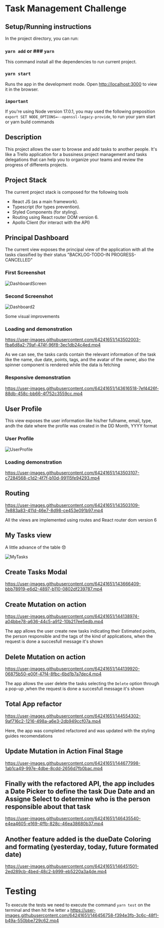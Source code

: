 # Task Management Challenge

## Setup/Running instructions

In the project directory, you can run:

### `yarn add` or ### `yarn`

This command install all the dependencies to run current project.

### `yarn start`

Runs the app in the development mode. Open
[http://localhost:3000](http://localhost:3000) to view it in the browser.

### `important`

If you're using Node version 17.0.1, you may used the following preposition
`export SET NODE_OPTIONS=--openssl-legacy-provide`, to run your yarn start or
yarn build commands

## Description

This project allows the user to browse and add tasks to another people. It's
like a Trello application for a bussiness project management and tasks
delegations that can help you to organize your teams and review the progress of
differents projects.

## Project Stack

The current project stack is composed for the following tools

- React JS (as a main framework).
- Typescript (for types prevention).
- Styled Components (for styling).
- Routing using React router DOM version 6.
- Apollo Client (for interact with the API)

## Principal Dashboard

The current view exposes the principal view of the application with all the
tasks classified by their status "BACKLOG-TODO-IN PROGRESS-CANCELLED"

### First Screenshot

![DashboardScreen](https://user-images.githubusercontent.com/64241651/143501791-68dd217d-741a-44b5-b54c-4c7e5724f649.jpg)

### Second Screenshot

![Dashboard2](https://user-images.githubusercontent.com/64241651/143602732-8c80c675-72fe-491a-bcdf-cd254aa2edeb.png)

Some visual improvements

### Loading and demonstration

https://user-images.githubusercontent.com/64241651/143502003-fba6d8a2-79af-474f-96f8-3ec1db24c4ed.mp4

As we can see, the tasks cards contain the relevant information of the task like
the name, due date, points, tags, and the avatar of the owner, also the spinner
component is rendered while the data is fetching

### Responsive demonstration

https://user-images.githubusercontent.com/64241651/143616518-7ef4426f-88db-458c-bb66-4f752c3559cc.mp4


## User Profile

This view exposes the user information like his/her fullname, email, type, andh
the date where the profile was created in the DD Month, YYYY format

### User Profile

![UserProfile](https://user-images.githubusercontent.com/64241651/143502936-33452dcb-6227-4a0e-8b94-c3196de1a67c.jpg)

### Loading demonstration

https://user-images.githubusercontent.com/64241651/143503107-c7284568-c1d2-4f7f-b10d-99115fe94293.mp4

## Routing

https://user-images.githubusercontent.com/64241651/143503109-7e883a83-411d-46e7-8d98-ce453e091b97.mp4

All the views are implemented using routes and React router dom version 6

## My Tasks view

A little advance of the table 😞

![MyTasks](https://user-images.githubusercontent.com/64241651/143507588-6c42c046-3f2a-4542-8db8-b9f3ec8c03f8.jpg)

## Create Tasks Modal
https://user-images.githubusercontent.com/64241651/143666409-bbb78919-e6d2-4897-b110-0802df239787.mp4


## Create Mutation on action
https://user-images.githubusercontent.com/64241651/144138974-a04bbe78-a636-44c5-a912-10b217ee5edb.mp4

The app allows the user create new tasks indicating their Estimated points, the person responsible and the tags of the kind of applications, when the request is done a succesfull message it's shown 



## Delete Mutation on action
https://user-images.githubusercontent.com/64241651/144139920-06875b50-e00f-47f4-8fbc-6bd1b7a7dec4.mp4

The app allows the user delete the tasks selecting the `Delete` option through a pop-up ,when the request is done a succesfull message it's shown 


## Total App refactor
https://user-images.githubusercontent.com/64241651/144554302-9af716c2-1216-498a-a6e3-2db949ccf07a.mp4

Here, the app was completed refactored and was updated with the styling guides recomendations

## Update Mutation in Action Final Stage
https://user-images.githubusercontent.com/64241651/144677998-1ab1ca49-997e-4dbe-8cdd-2656d7fb0bac.mp4

## Finally with the refactored API, the app includes a Date Picker to define the task Due Date and an Assigne Select to determine who is the person responsible about that task
https://user-images.githubusercontent.com/64241651/146435540-e4ea4605-e169-4ffb-828c-46ea38680b37.mp4

## Another feature added is the dueDate Coloring and formating (yesterday, today, future formated date)
https://user-images.githubusercontent.com/64241651/146451501-2ed289cb-4bed-48c2-b999-eb5220a3a4de.mp4


# Testing

To execute the tests we need to execute the command `yarn test` on the terminal and then hit the letter `a`
https://user-images.githubusercontent.com/64241651/146456758-f394e3fb-3c6c-48f1-b49a-550bbe729c62.mp4





